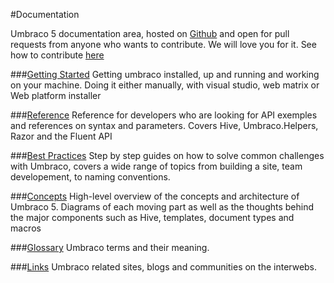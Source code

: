 #Documentation

Umbraco 5 documentation area, hosted on [Github](http://github.com/umbraco/documentation) and open for pull requests from anyone who wants to contribute. We will love you for it. See how to contribute [here]()

###[Getting Started](GettingStarted/index.md)
Getting umbraco installed, up and running and working on your machine. Doing it either manually, with visual studio, web matrix or Web platform installer

###[Reference](Reference/index.md)
Reference for developers who are looking for API exemples and references on syntax and parameters. Covers Hive, Umbraco.Helpers, Razor and the Fluent API

###[Best Practices](BestPractices/index.md)
Step by step guides on how to solve common challenges with Umbraco, covers a wide range of topics from building a site, team developement, to naming conventions.

###[Concepts](Concepts/index.md)
High-level overview of the concepts and architecture of Umbraco 5. Diagrams of each moving part as well as the thoughts behind the major components such as Hive, templates, document types and macros

###[Glossary](Glossary/index.md)
Umbraco terms and their meaning. 

###[Links](Links/index.md)
Umbraco related sites, blogs and communities on the interwebs.
